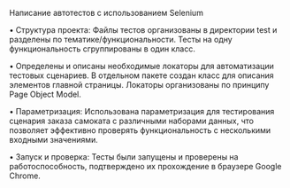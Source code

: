 ﻿Написание автотестов с использованием Selenium
 
• Структура проекта: Файлы тестов организованы в директории test и разделены по тематике/функциональности. Тесты на одну функциональность сгруппированы в один класс.

•	Определены и описаны необходимые локаторы для автоматизации тестовых сценариев. В отдельном пакете создан класс для описания элементов главной страницы. Локаторы организованы по принципу Page Object Model.

•	Параметризация: Использована параметризация для тестирования сценария заказа самоката с различными наборами данных, что позволяет эффективно проверять функциональность с несколькими входными значениями.

•	Запуск и проверка: Тесты были запущены и проверены на работоспособность, подтверждено их прохождение в браузере Google Chrome.

